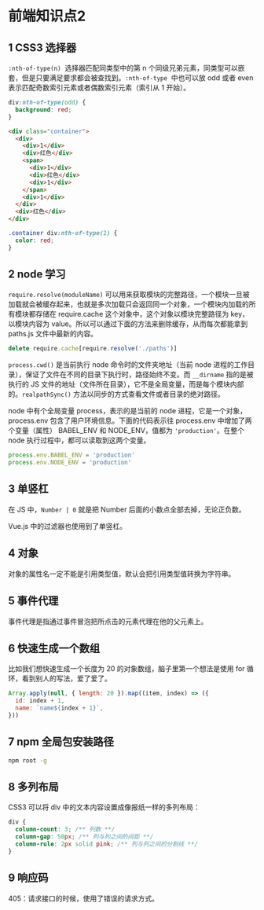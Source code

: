 # 前端知识点2

## 1 CSS3 选择器

`:nth-of-type(n)`  选择器匹配同类型中的第 n 个同级兄弟元素，同类型可以嵌套，但是只要满足要求都会被查找到。`:nth-of-type`  中也可以放 odd 或者 even 表示匹配奇数索引元素或者偶数索引元素（索引从 1 开始）。

```css
div:nth-of-type(odd) {
  background: red;
}
```

```html
<div class="container">
  <div>
    <div>1</div>
    <div>红色</div>
    <span>
      <div>1</div>
      <div>红色</div>
      <div>1</div>
    </span>
    <div>1</div>
  </div>
  <div>红色</div>
</div>
```

```css
.container div:nth-of-type(2) {
  color: red;
}
```

## 2 node 学习

`require.resolve(moduleName)` 可以用来获取模块的完整路径，一个模块一旦被加载就会被缓存起来，也就是多次加载只会返回同一个对象，一个模块内加载的所有模块都存储在 require.cache 这个对象中，这个对象以模块完整路径为 key，以模块内容为 value。所以可以通过下面的方法来删除缓存，从而每次都能拿到 paths.js 文件中最新的内容。

```javascript
delete require.cache[require.resolve('./paths')]
```

`process.cwd()` 是当前执行 node 命令时的文件夹地址（当前 node 进程的工作目录），保证了文件在不同的目录下执行时，路径始终不变。而 `__dirname` 指的是被执行的 JS 文件的地址（文件所在目录），它不是全局变量，而是每个模块内部的。`realpathSync()` 方法以同步的方式查看文件或者目录的绝对路径。

node 中有个全局变量 process，表示的是当前的 node 进程，它是一个对象，process.env 包含了用户环境信息。下面的代码表示往 process.env 中增加了两个变量（属性） BABEL_ENV 和 NODE_ENV，值都为 `'production'`。在整个 node 执行过程中，都可以读取到这两个变量。

```javascript
process.env.BABEL_ENV = 'production'
process.env.NODE_ENV = 'production'
```

## 3 单竖杠

在 JS 中，`Number | 0` 就是把 Number 后面的小数点全部去掉，无论正负数。

Vue.js 中的过滤器也使用到了单竖杠。

## 4 对象

对象的属性名一定不能是引用类型值，默认会把引用类型值转换为字符串。

## 5 事件代理

事件代理是指通过事件冒泡把所点击的元素代理在他的父元素上。

## 6 快速生成一个数组

比如我们想快速生成一个长度为 20 的对象数组，脑子里第一个想法是使用 for 循环，看到别人的写法，爱了爱了。

```javascript
Array.apply(null, { length: 20 }).map((item, index) => ({
  id: index + 1,
  name: `name${index + 1}`,
}))
```

## 7 npm 全局包安装路径

```bash
npm root -g
```

## 8 多列布局

CSS3 可以将 div 中的文本内容设置成像报纸一样的多列布局：

```css
div {
  column-count: 3; /** 列数 **/
  column-gap: 50px; /** 列与列之间的间距 **/
  column-rule: 2px solid pink; /** 列与列之间的分割线 **/
}
```

## 9 响应码

405：请求接口的时候，使用了错误的请求方式。





